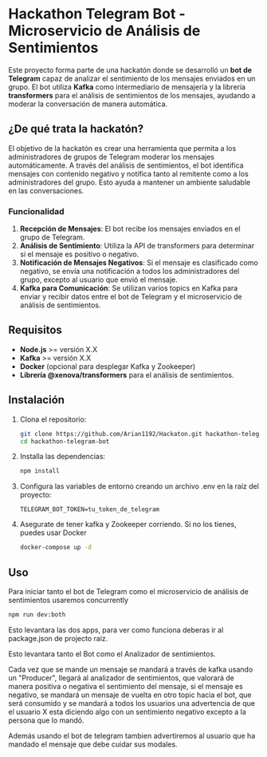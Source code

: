 # Hackathon Telegram Bot - Microservicio de Análisis de Sentimientos

Este proyecto forma parte de una hackatón donde se desarrolló un **bot de Telegram** capaz de analizar el sentimiento de los mensajes enviados en un grupo. El bot utiliza **Kafka** como intermediario de mensajería y la librería **transformers** para el análisis de sentimientos de los mensajes, ayudando a moderar la conversación de manera automática.

## ¿De qué trata la hackatón?

El objetivo de la hackatón es crear una herramienta que permita a los administradores de grupos de Telegram moderar los mensajes automáticamente. A través del análisis de sentimientos, el bot identifica mensajes con contenido negativo y notifica tanto al remitente como a los administradores del grupo. Esto ayuda a mantener un ambiente saludable en las conversaciones.

### Funcionalidad

1. **Recepción de Mensajes**: El bot recibe los mensajes enviados en el grupo de Telegram.
2. **Análisis de Sentimiento**: Utiliza la API de transformers para determinar si el mensaje es positivo o negativo.
3. **Notificación de Mensajes Negativos**: Si el mensaje es clasificado como negativo, se envía una notificación a todos los administradores del grupo, excepto al usuario que envió el mensaje.
4. **Kafka para Comunicación**: Se utilizan varios topics en Kafka para enviar y recibir datos entre el bot de Telegram y el microservicio de análisis de sentimientos.

## Requisitos

- **Node.js** >= versión X.X
- **Kafka** >= versión X.X
- **Docker** (opcional para desplegar Kafka y Zookeeper)
- **Librería @xenova/transformers** para el análisis de sentimientos.

## Instalación

1. Clona el repositorio:

   ```bash
   git clone https://github.com/Arian1192/Hackaton.git hackathon-telegram-bot
   cd hackathon-telegram-bot

   ```

2. Installa las dependencias:

   ```bash
   npm install

   ```

3. Configura las variables de entorno creando un archivo .env en la raíz del proyecto:

   ```env
   TELEGRAM_BOT_TOKEN=tu_token_de_telegram

   ```

4. Asegurate de tener kafka y Zookeeper corriendo. Si no los tienes, puedes usar Docker

   ```bash
   docker-compose up -d
   ```

## Uso

Para iniciar tanto el bot de Telegram como el microservicio de análisis de sentimientos usaremos concurrently

```bash
npm run dev:both
```

Esto levantara las dos apps, para ver como funciona deberas ir al package.json de projecto raiz.

Esto levantara tanto el Bot como el Analizador de sentimientos.

Cada vez que se mande un mensaje se mandará a través de kafka usando un "Producer", llegará al analizador de sentimientos, que valorará de manera positiva o negativa el sentimiento del mensaje, si el mensaje es negativo, se mandará un mensaje de vuelta en otro topic hacia el bot, que será consumido y se mandará a todos los usuarios una advertencia de que el usuario X esta diciendo algo con un sentimiento negativo excepto a la persona que lo mandó.

Además usando el bot de telegram tambien advertiremos al usuario que ha mandado el mensaje que debe cuidar sus modales.
